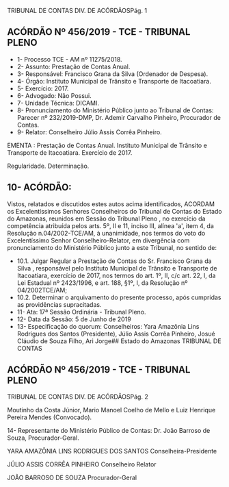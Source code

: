 TRIBUNAL DE CONTAS DIV. DE ACÓRDÃOSPág. 1

## ACÓRDÃO Nº 456/2019 - TCE - TRIBUNAL PLENO

- 1- Processo TCE - AM nº 11275/2018.
- 2- Assunto: Prestação de Contas Anual.
- 3- Responsável: Francisco Grana da Silva (Ordenador de Despesa).
- 4- Órgão: Instituto Municipal de Trânsito e Transporte de Itacoatiara.
- 5- Exercício: 2017.
- 6- Advogado: Não Possui.
- 7- Unidade Técnica: DICAMI.
- 8- Pronunciamento  do  Ministério  Público  junto  ao  Tribunal  de  Contas: Parecer  nº 232/2019-DMP, Dr. Ademir Carvalho Pinheiro, Procurador de Contas.
- 9- Relator: Conselheiro Júlio Assis Corrêa Pinheiro.

EMENTA : Prestação de Contas  Anual. Instituto Municipal  de  Trânsito  e  Transporte  de  Itacoatiara. Exercício de 2017.

Regularidade. Determinação.

## 10-  ACÓRDÃO:

Vistos, relatados e discutidos estes autos acima identificados, ACORDAM os Excelentíssimos Senhores Conselheiros do Tribunal de Contas do Estado do Amazonas, reunidos em Sessão do Tribunal Pleno , no exercício da competência atribuída pelos arts. 5º, II e 11, inciso III, alínea 'a', item 4, da Resolução n.04/2002-TCE/AM, à unanimidade, nos termos do voto do Excelentíssimo Senhor Conselheiro-Relator, em divergência com pronunciamento do Ministério Público junto a este Tribunal, no sentido de:

- 10.1. Julgar Regular a  Prestação de Contas do Sr. Francisco Grana da Silva , responsável pelo Instituto Municipal de Trânsito e Transporte de Itacoatiara, exercício de 2017, nos termos do art. 1º, II, c/c art. 22, I, da Lei Estadual nº 2423/1996, e art. 188, §1º, I, da Resolução nº 04/2002TCE/AM;
- 10.2. Determinar o arquivamento do presente processo, após cumpridas as providências supracitadas.
- 11-  Ata: 17ª Sessão Ordinária - Tribunal Pleno.
- 12-  Data da Sessão: 5 de Junho de 2019
- 13-  Especificação do quorum: Conselheiros: Yara Amazônia Lins Rodrigues dos Santos (Presidente),  Júlio  Assis  Corrêa  Pinheiro,  Josué  Cláudio  de  Souza  Filho,  Ari  Jorge## Estado do Amazonas TRIBUNAL DE CONTAS

## ACÓRDÃO Nº 456/2019 - TCE - TRIBUNAL PLENO

TRIBUNAL DE CONTAS DIV. DE ACÓRDÃOSPág. 2

Moutinho  da  Costa  Júnior,  Mario  Manoel  Coelho  de  Mello  e  Luiz  Henrique  Pereira Mendes (Convocado).

14-  Representante  do  Ministério  Público  de  Contas: Dr. João  Barroso  de  Souza, Procurador-Geral.

YARA AMAZÔNIA LINS RODRIGUES DOS SANTOS Conselheira-Presidente

JÚLIO ASSIS CORRÊA PINHEIRO Conselheiro Relator

JOÃO BARROSO DE SOUZA Procurador-Geral